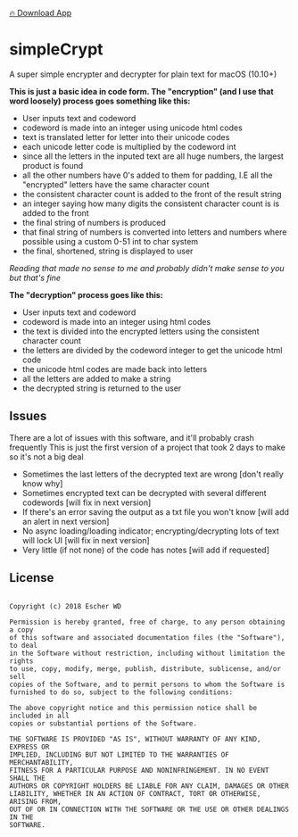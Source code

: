 [🔥 Download App](https://github.com/escherwd/simpleCrypt/releases)

# simpleCrypt
A super simple encrypter and decrypter for plain text for macOS (10.10+)


__This is just a basic idea in code form. The "encryption" (and I use that word loosely) process goes something like this:__
* User inputs text and codeword
* codeword is made into an integer using unicode html codes
* text is translated letter for letter into their unicode codes
* each unicode letter code is multiplied by the codeword int
* since all the letters in the inputed text are all huge numbers, the largest product is found
* all the other numbers have 0's added to them for padding, I.E all the "encrypted" letters have the same character count
* the consistent character count is added to the front of the result string
* an integer saying how many digits the consistent character count is is added to the front
* the final string of numbers is produced
* that final string of numbers is converted into letters and numbers where possible using a custom 0-51 int to char system
* the final, shortened, string is displayed to user

*Reading that made no sense to me and probably didn't make sense to you but that's fine*

__The "decryption" process goes like this:__
* User inputs text and codeword
* codeword is made into an integer using html codes
* the text is divided into the encrypted letters using the consistent character count
* the letters are divided by the codeword integer to get the unicode html code
* the unicode html codes are made back into letters
* all the letters are added to make a string
* the decrypted string is returned to the user

Issues
------
There are a lot of issues with this software, and it'll probably crash frequently
This is just the first version of a project that took 2 days to make so it's not a big deal

* Sometimes the last letters of the decrypted text are wrong [don't really know why]
* Sometimes encrypted text can be decrypted with several different codewords [will fix in next version]
* If there's an error saving the output as a txt file you won't know [will add an alert in next version]
* No async loading/loading indicator; encrypting/decrypting lots of text will lock UI [will fix in next version]
* Very little (if not none) of the code has notes [will add if requested]

License
------
```MIT License

Copyright (c) 2018 Escher WD

Permission is hereby granted, free of charge, to any person obtaining a copy
of this software and associated documentation files (the "Software"), to deal
in the Software without restriction, including without limitation the rights
to use, copy, modify, merge, publish, distribute, sublicense, and/or sell
copies of the Software, and to permit persons to whom the Software is
furnished to do so, subject to the following conditions:

The above copyright notice and this permission notice shall be included in all
copies or substantial portions of the Software.

THE SOFTWARE IS PROVIDED "AS IS", WITHOUT WARRANTY OF ANY KIND, EXPRESS OR
IMPLIED, INCLUDING BUT NOT LIMITED TO THE WARRANTIES OF MERCHANTABILITY,
FITNESS FOR A PARTICULAR PURPOSE AND NONINFRINGEMENT. IN NO EVENT SHALL THE
AUTHORS OR COPYRIGHT HOLDERS BE LIABLE FOR ANY CLAIM, DAMAGES OR OTHER
LIABILITY, WHETHER IN AN ACTION OF CONTRACT, TORT OR OTHERWISE, ARISING FROM,
OUT OF OR IN CONNECTION WITH THE SOFTWARE OR THE USE OR OTHER DEALINGS IN THE
SOFTWARE.
